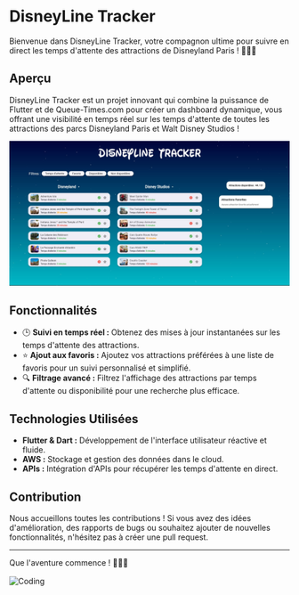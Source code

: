 # DisneyLine Tracker

Bienvenue dans DisneyLine Tracker, votre compagnon ultime pour suivre en direct les temps d'attente des attractions de Disneyland Paris ! 🚀🎢✨

## Aperçu

DisneyLine Tracker est un projet innovant qui combine la puissance de Flutter et de Queue-Times.com pour créer un dashboard dynamique, vous offrant une visibilité en temps réel sur les temps d'attente de toutes les attractions des parcs Disneyland Paris et Walt Disney Studios !

<p align="center">
    <img src="Demo.jpg" alt="Texte alternatif" width="800">
</p>

## Fonctionnalités

- 🕒 **Suivi en temps réel :** Obtenez des mises à jour instantanées sur les temps d'attente des attractions.
- ⭐ **Ajout aux favoris :** Ajoutez vos attractions préférées à une liste de favoris pour un suivi personnalisé et simplifié.
- 🔍 **Filtrage avancé :** Filtrez l'affichage des attractions par temps d'attente ou disponibilité pour une recherche plus efficace.

## Technologies Utilisées

- **Flutter & Dart :** Développement de l'interface utilisateur réactive et fluide.
- **AWS :** Stockage et gestion des données dans le cloud.
- **APIs :** Intégration d'APIs pour récupérer les temps d'attente en direct.

## Contribution

Nous accueillons toutes les contributions ! Si vous avez des idées d'amélioration, des rapports de bugs ou souhaitez ajouter de nouvelles fonctionnalités, n'hésitez pas à créer une pull request.

---

Que l'aventure commence ! 🎉🏰✨ 

<img align="center" alt="Coding" width="400" src="https://media.giphy.com/media/v1.Y2lkPTc5MGI3NjExNjQyZjVqaGE3ZGJxN3Z5N2xkdnFvMDdkYWZxYTk2OGxnc2FsbG83OSZlcD12MV9pbnRlcm5hbF9naWZfYnlfaWQmY3Q9Zw/7pjExnCBJ477y/giphy.gif">
